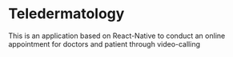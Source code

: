 # Teledermatology
This is an application based on React-Native to conduct an online appointment for doctors and patient through video-calling 
